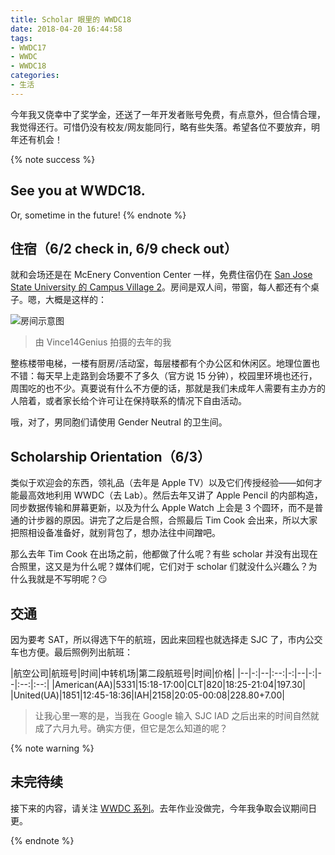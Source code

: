 ```yaml
---
title: Scholar 眼里的 WWDC18
date: 2018-04-20 16:44:58
tags:
- WWDC17
- WWDC
- WWDC18
categories:
- 生活
---
```


今年我又侥幸中了奖学金，还送了一年开发者账号免费，有点意外，但合情合理，我觉得还行。可惜仍没有校友/网友能同行，略有些失落。希望各位不要放弃，明年还有机会！

{% note success %}
## See you at WWDC18.

Or, sometime in the future!
{% endnote %}

<!-- more -->

## 住宿（6/2 check in, 6/9 check out）

就和会场还是在 McEnery Convention Center 一样，免费住宿仍在 [San Jose State University 的 Campus Village 2](https://maps.apple.com/?address=300%20Calle%208,%20San%20Lorenzo,%20PR%20%2000754,%20United%20States&auid=6405642249850496317&ll=37.334990,-121.878644&lsp=9902&q=Campus%20Village%202&t=m)。房间是双人间，带窗，每人都还有个桌子。嗯，大概是这样的：

![房间示意图](https://user-images.githubusercontent.com/10842684/39096302-f37d0c6e-461b-11e8-9544-60bb332aa398.jpg)

> 由 Vince14Genius 拍摄的去年的我

整栋楼带电梯，一楼有厨房/活动室，每层楼都有个办公区和休闲区。地理位置也不错：每天早上走路到会场要不了多久（官方说 15 分钟），校园里环境也还行，周围吃的也不少。真要说有什么不方便的话，那就是我们未成年人需要有主办方的人陪着，或者家长给个许可让在保持联系的情况下自由活动。

哦，对了，男同胞们请使用 Gender Neutral 的卫生间。

## Scholarship Orientation（6/3）

类似于欢迎会的东西，领礼品（去年是 Apple TV）以及它们传授经验——如何才能最高效地利用 WWDC（去 Lab）。然后去年又讲了 Apple Pencil 的内部构造，同步数据传输和屏幕更新，以及为什么 Apple Watch 上会是 3 个圆环，而不是普通的计步器的原因。讲完了之后是合照，合照最后 Tim Cook 会出来，所以大家把照相设备准备好，就别背包了，想办法往中间蹭吧。

那么去年 Tim Cook 在出场之前，他都做了什么呢？有些 scholar 并没有出现在合照里，这又是为什么呢？媒体们呢，它们对于 scholar 们就没什么兴趣么？为什么我就是不写明呢？😏

## 交通

因为要考 SAT，所以得选下午的航班，因此来回程也就选择走 SJC 了，市内公交车也方便。最后照例列出航班：

|航空公司|航班号|时间|中转机场|第二段航班号|时间|价格|
|--|-:|--|:--:|-:|--|-:|--|:--:|:--:|
|American(AA)|5331|15:18-17:00|CLT|820|18:25-21:04|197.30|
|United(UA)|1851|12:45-18:36|IAH|2158|20:05-00:08|228.80+7.00|

> 让我心里一寒的是，当我在 Google 输入 SJC IAD 之后出来的时间自然就成了六月九号。确实方便，但它是怎么知道的呢？

{% note warning %}
## 未完待续

接下来的内容，请关注 [WWDC 系列](/tags/WWDC/)。去年作业没做完，今年我争取会议期间日更。

{% endnote %}
